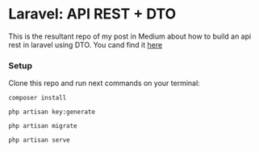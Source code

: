 # Laravel: API REST + DTO
This is the resultant repo of my post in Medium about how to build an api rest in laravel using DTO. You cand find it [here]()

### Setup
Clone this repo and run next commands on your terminal:
```
composer install
```
```
php artisan key:generate
```
```
php artisan migrate
``` 
```
php artisan serve
```

